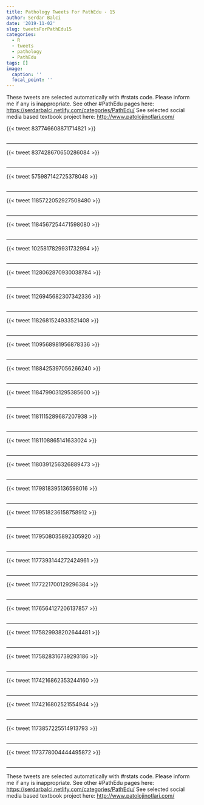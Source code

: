 ```yaml
---
title: Pathology Tweets For PathEdu - 15
author: Serdar Balci
date: '2019-11-02'
slug: tweetsForPathEdu15
categories:
  - R
  - tweets
  - pathology
  - PathEdu
tags: []
image:
  caption: ''
  focal_point: ''
---
```



These tweets are selected automatically with #rstats code. Please inform me if any is inappropriate.
See other #PathEdu pages here: https://serdarbalci.netlify.com/categories/PathEdu/ 
See selected social media based textbook project here: http://www.patolojinotlari.com/

{{< tweet 837746608871714821 >}}
<br>
<br>
<hr>
{{< tweet 837428670650286084 >}}
<br>
<br>
<hr>
{{< tweet 575987142725378048 >}}
<br>
<br>
<hr>
{{< tweet 1185722052927508480 >}}
<br>
<br>
<hr>
{{< tweet 1184567254471598080 >}}
<br>
<br>
<hr>
{{< tweet 1025817829931732994 >}}
<br>
<br>
<hr>
{{< tweet 1128062870930038784 >}}
<br>
<br>
<hr>
{{< tweet 1126945682307342336 >}}
<br>
<br>
<hr>
{{< tweet 1182681524933521408 >}}
<br>
<br>
<hr>
{{< tweet 1109568981956878336 >}}
<br>
<br>
<hr>
{{< tweet 1188425397056266240 >}}
<br>
<br>
<hr>
{{< tweet 1184799031295385600 >}}
<br>
<br>
<hr>
{{< tweet 1181115289687207938 >}}
<br>
<br>
<hr>
{{< tweet 1181108865141633024 >}}
<br>
<br>
<hr>
{{< tweet 1180391256326889473 >}}
<br>
<br>
<hr>
{{< tweet 1179818395136598016 >}}
<br>
<br>
<hr>
{{< tweet 1179518236158758912 >}}
<br>
<br>
<hr>
{{< tweet 1179508035892305920 >}}
<br>
<br>
<hr>
{{< tweet 1177393144272424961 >}}
<br>
<br>
<hr>
{{< tweet 1177221700129296384 >}}
<br>
<br>
<hr>
{{< tweet 1176564127206137857 >}}
<br>
<br>
<hr>
{{< tweet 1175829938202644481 >}}
<br>
<br>
<hr>
{{< tweet 1175828316739293186 >}}
<br>
<br>
<hr>
{{< tweet 1174216862353244160 >}}
<br>
<br>
<hr>
{{< tweet 1174216802521554944 >}}
<br>
<br>
<hr>
{{< tweet 1173857225514913793 >}}
<br>
<br>
<hr>
{{< tweet 1173778004444495872 >}}
<br>
<br>
<hr>


These tweets are selected automatically with #rstats code. Please inform me if any is inappropriate.
See other #PathEdu pages here: https://serdarbalci.netlify.com/categories/PathEdu/ 
See selected social media based textbook project here: http://www.patolojinotlari.com/
